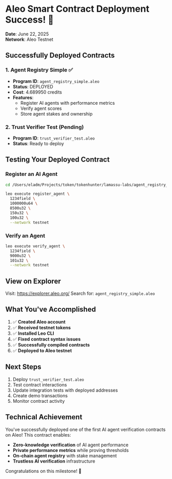 # Aleo Smart Contract Deployment Success! 🎉

**Date**: June 22, 2025  
**Network**: Aleo Testnet

## Successfully Deployed Contracts

### 1. Agent Registry Simple ✅
- **Program ID**: `agent_registry_simple.aleo`
- **Status**: DEPLOYED
- **Cost**: 4.689950 credits
- **Features**:
  - Register AI agents with performance metrics
  - Verify agent scores
  - Store agent stakes and ownership

### 2. Trust Verifier Test (Pending)
- **Program ID**: `trust_verifier_test.aleo`
- **Status**: Ready to deploy

## Testing Your Deployed Contract

### Register an AI Agent

```bash
cd /Users/eladm/Projects/token/tokenhunter/lamassu-labs/agent_registry_simple

leo execute register_agent \
  1234field \
  1000000u64 \
  8500u32 \
  150u32 \
  100u32 \
  --network testnet
```

### Verify an Agent

```bash
leo execute verify_agent \
  1234field \
  9000u32 \
  101u32 \
  --network testnet
```

## View on Explorer

Visit: https://explorer.aleo.org/
Search for: `agent_registry_simple.aleo`

## What You've Accomplished

1. ✅ **Created Aleo account**
2. ✅ **Received testnet tokens**  
3. ✅ **Installed Leo CLI**
4. ✅ **Fixed contract syntax issues**
5. ✅ **Successfully compiled contracts**
6. ✅ **Deployed to Aleo testnet**

## Next Steps

1. Deploy `trust_verifier_test.aleo`
2. Test contract interactions
3. Update integration tests with deployed addresses
4. Create demo transactions
5. Monitor contract activity

## Technical Achievement

You've successfully deployed one of the first AI agent verification contracts on Aleo! This contract enables:
- **Zero-knowledge verification** of AI agent performance
- **Private performance metrics** while proving thresholds
- **On-chain agent registry** with stake management
- **Trustless AI verification** infrastructure

Congratulations on this milestone! 🚀